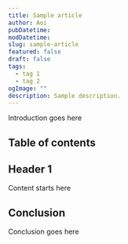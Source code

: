 ```yaml
---
title: Sample article
author: Aoi
pubDatetime: 
modDatetime: 
slug: sample-article
featured: false
draft: false
tags:
  - tag 1
  - tag 2
ogImage: ""
description: Sample description.
---
```


Introduction goes here

## Table of contents

## Header 1

Content starts here

## Conclusion

Conclusion goes here
